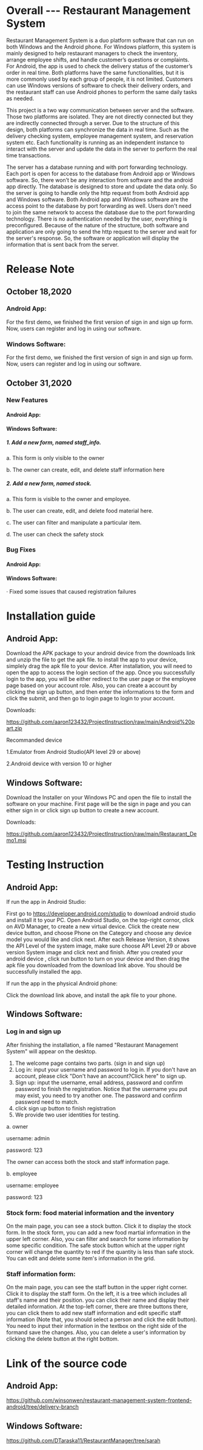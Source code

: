# Overall ---  Restaurant Management System

Restaurant Management System is a duo platform software that can run on both Windows and the Android phone. For Windows platform, this system is mainly designed to help restaurant managers to check the inventory, arrange employee shifts, and handle customer’s questions or complaints. For Android, the app is used to check the delivery status of the customer’s order in real time. Both platforms have the same functionalities, but it is more commonly used by each group of people, it is not limited. Customers can use Windows versions of software to check their delivery orders, and the restaurant staff can use Android phones to perform the same daily tasks as needed.

This project is a two way communication between server and the software. Those two platforms are isolated. They are not directly connected but they are indirectly connected through a server. Due to the structure of this design, both platforms can synchronize the data in real time. Such as the delivery checking system, employee management system, and reservation system etc. Each functionality is running as an independent instance to interact with the server and update the data in the server to perform the real time transactions.

The server has a database running and with port forwarding technology. Each port  is open for access to the database from Android app or Windows software. So, there won’t be any interaction from software and the android app directly. The database is designed to store and update the data only. So the server is going to handle only the http request from both Android app and Windows software. 
Both Android app and Windows software are the access point to the database by port forwarding as well. Users don't need to join the same network to access the database due to the port forwarding technology. There is no authentication needed by the user, everything is preconfigured. Because of the nature of the structure, both software and application are only going to send the http request to the server and wait for the server's response. So, the software or application will display the information that is sent back from the server.
# Release Note
## October 18,2020
### Android App:

For the first demo, we finished the first version of sign in and sign up form. Now, users can register and log in using our software.
### Windows Software:
For the first demo, we finished the first version of sign in and sign up form. Now, users can register and log in using our software.

## October 31,2020
### New Features

#### Android App:

#### Windows Software:

##### 1. Add a new form, named staff_info.

a. This form is only visible to the owner  

 b. The owner can create, edit, and delete staff information here

##### 2. Add a new form, named stock.

a. This form is visible to the owner and employee. 
  
 b. The user can create, edit, and delete food material here. 

 c. The user can filter and manipulate a particular item.

 d. The user can check the safety stock

### Bug Fixes

#### Android App:

#### Windows Software:
· Fixed some issues that caused registration failures



# Installation guide

## Android App:

Download the APK package to your android device from the downloads link and unzip the file to get the apk file. to install the app to your device, simplely drag the apk file to your device. After installation, you will need to open the app to access the login section of the app. Once you successfully login to the app, you will be either redirect to the user page or the employee page based on your account role. Also, you can create a account by clicking the sign up button, and then enter the informations to the form and click the submit, and then go to login page to login to your account.

Downloads:

https://github.com/aaron123432/ProjectInstruction/raw/main/Android%20part.zip

Recommanded device

1.Emulator from Android Studio(API level 29 or above)

2.Android device with version 10 or higher

## Windows Software:

Download the Installer on your Windows PC and open the file to install the software on your machine. First page will be the sign in page and you can either sign in or click sign up button to create a new account. 

Downloads: 

https://github.com/aaron123432/ProjectInstruction/raw/main/Restaurant_Demo1.msi


# Testing Instruction

## Android App:

If run the app in Android Studio:

First go to https://developer.android.com/studio to download android studio and install it to your PC. Open Android Studio, on the top-right cornor, click on AVD Manager, to create a new virtual device. Click the create new device button, and choose Phone on the Category and choose any device model you would like and click next. After each Release Version, it shows the API Level of the system image, make sure choose API Level 29 or above version System image and click next and finish. After you created your android device , click run button to turn on your device and then drag the apk file you downloaded from the download link above. You should be successfully installed the app.

If run the app in the physical Android phone:

Click the download link above, and install the apk file to your phone.
## Windows Software:
### Log in and sign up
After finishing the installation, a file named "Restaurant Management System" will appear on the desktop.
1. The welcome page contains two parts. (sign in and sign up)
2. Log in: input your username and password to log in. If you don't have an account, please click  "Don't have an account?Click here" to sign up.
3. Sign up: input the username, email address, password and confirm password to finish the registration. Notice that the username you put may exist, you need to try another one. The password and confirm password need to match. 
4.  click sign up button to finish registration
5. We provide two user identities for testing.

a. owner

username: admin

password: 123

The owner can access both the stock and staff information page.

b. employee

username: employee

password: 123

### Stock form: food material information and the inventory
On the main page, you can see a stock button. Click it to display the stock form. In the stock form, you can add a new food martial information in the upper left corner. Also, you can filter and search for some information by some specific condition. The safe stock button which at the upper right corner will change the quantity to red if the quantity is less than safe stock. You can edit and delete some item's information in the grid.

### Staff information form: 
On the main page, you can see the staff button in the upper right corner. Click it to display the staff form. On the left, it is a tree which includes all staff's name and their position. you can click their name and display their detailed information. At the top-left corner, there are three buttons there, you can click them to add new staff information and edit specific staff information (Note that, you should select a person and click the edit button). You need to input their information in the textbox on the right side of the formand save the changes. Also, you can delete a user's information by clicking the delete button at the right bottom. 


# Link of the source code

## Android App:
https://github.com/winsonwen/restaurant-management-system-frontend-android/tree/delivery-branch

## Windows Software:
https://github.com/DTaraska11/RestaurantManager/tree/sarah
